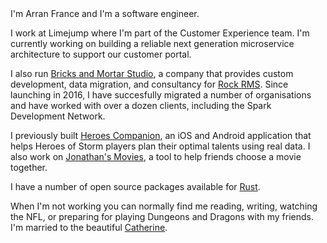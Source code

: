 <profile-image />
I'm Arran France and I'm a software engineer.

I work at Limejump where I'm part of the Customer Experience team. I'm currently working on building a reliable next generation microservice architecture to support our customer portal.

I also run [Bricks and Mortar Studio](https://bricksandmortarstudio.com), a company that provides custom development, data migration, and consultancy for [Rock RMS](https://www.rockrms.com). Since launching in 2016, I have succesfully migrated a number of organisations and have worked with over a dozen clients, including the Spark Development Network.

I previously built [Heroes Companion](https://github.com/arranf/Heroes-Companion), an iOS and Android application that helps Heroes of Storm players plan their optimal talents using real data. I also work on [Jonathan's Movies](https://github.com/arranf/jonathans-movies-client), a tool to help friends choose a movie together.

I have a number of open source packages available for [Rust](https://crates.io/users/arranf).

When I'm not working you can normally find me reading, writing, watching the NFL, or preparing for playing Dungeons and Dragons with my friends. I'm married to the beautiful [Catherine](https://catherinefrance.co.uk/).
